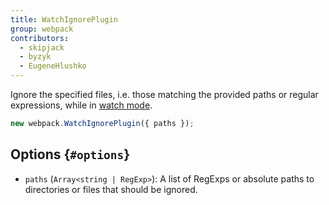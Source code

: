 ```yaml
---
title: WatchIgnorePlugin
group: webpack
contributors:
  - skipjack
  - byzyk
  - EugeneHlushko
---
```


Ignore the specified files, i.e. those matching the provided paths or regular expressions, while in [watch mode](/configuration/watch).

```javascript
new webpack.WatchIgnorePlugin({ paths });
```

## Options {`#options`}

- `paths` (`Array<string | RegExp>`): A list of RegExps or absolute paths to directories or files that should be ignored.
